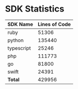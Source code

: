 # SDK Statistics

| SDK Name | Lines of Code |
| -------- | ------------- |
| ruby | 51306 |
| python | 135440 |
| typescript | 25246 |
| php | 111773 |
| go | 81800 |
| swift | 24391 |
| **Total** | 429956 |
